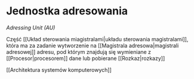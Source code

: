 # Jednostka adresowania
*Adressing Unit (AU)*

Część [[Układ sterowania miagistralami|układu sterowania magistralami]], która ma za zadanie wytworzenie na [[Magistrala adresowa|magistrali adresowej]] adresu, pod którym znajdują się wymieniane z [[Procesor|procesorem]] dane lub pobierane [[Rozkaz|rozkazy]]

[[Architektura systemów komputerowych]]